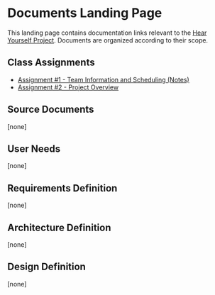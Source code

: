 # Documents Landing Page
This landing page contains documentation links relevant to the [Hear Yourself Project](https://uu-agile.github.io/hear-yourself/). Documents are organized according to their scope.

## Class Assignments
* [Assignment #1 - Team Information and Scheduling (Notes)](https://uu-agile.github.io/hear-yourself/Assignment-Notes/Assignment-1_Notes)
* [Assignment #2 - Project Overview](https://docs.google.com/document/d/1_UEt8V5hJuX-R8StRv7V6QATfcV-3DKuZ1dPLVP2kH4/edit?usp=sharing)

## Source Documents
[none]

## User Needs
[none]

## Requirements Definition
[none]

## Architecture Definition
[none]

## Design Definition
[none]

